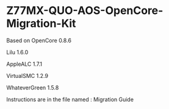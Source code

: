 # Z77MX-QUO-AOS-OpenCore-Migration-Kit
 
 Based on OpenCore 0.8.6
 
 Lilu 1.6.0
 
 AppleALC 1.7.1	
 
 VirtualSMC 1.2.9
 
 WhateverGreen 1.5.8


 Instructions are in the file named : Migration Guide

